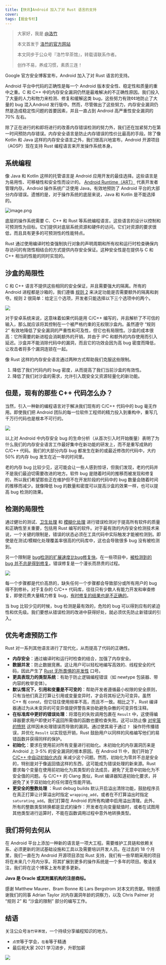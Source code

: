 ```yaml
---
title: [快讯]Android 加入了对 Rust 语言的支持
cover: 
tags: [掘金专栏]
---
```


> 大家好，我是 [@洛竹](https://github.com/youngjuning)
>
> 本文首发于 [洛竹的官方网站](https://youngjuning.js.org/)
>
> 本文同步于公众号『洛竹早茶馆』，转载请联系作者。
>
> 创作不易，养成习惯，素质三连！

Google 官方安全博客宣布，Android 加入了对 Rust 语言的支持。

Android 平台中代码的正确性是每一个 Android 版本安全性、稳定性和质量的重中之重。C 和 C++ 中的内存安全漏洞仍然是最难解决的不正确性原因。我们投入了大量的人力和物力来检测、修复和缓解这类 bug，这些努力有效¢¢地防止了大量的 bug 混入Android 发行版中。然而，尽管做出了这些努力，内存安全漏洞仍然是造成稳定性问题的首要因素，并且一直占到 Android 高严重性安全漏洞的 70% 左右。

除了正在进行的和即将进行的改善内存错误检测的努力外，我们还在加紧努力在第一时间预防内存错误。内存安全语言是防止内存错误的性价比最高的手段。除了像 Kotlin 和 Java 这样的内存安全语言之外，我们很高兴地宣布，Android 开源项目（AOSP）现在支持 Rust 编程语言来开发操作系统本身。

## 系统编程

像 Java 和 Kotlin 这样的托管语言是 Android 应用开发的最佳选择。这些语言是为易用性、可移植性和安全性而设计的。 [Android Runtime（ART）](https://source.android.com/devices/tech/dalvik) 代表开发者管理内存。Android 操作系统广泛使用 Java，有效地预防了 Android 平台的大部分内存错误。遗憾的是，对于操作系统的底层来说，Java 和 Kotlin 是不能选择的。

![image.png](https://p9-juejin.byteimg.com/tos-cn-i-k3u1fbpfcp/0a8c9428059b407d988dba5dec44a55f~tplv-k3u1fbpfcp-watermark.image)

底层的操作系统需要 C、C++ 和 Rust 等系统编程语言。这些语言的设计以控制和可预测性为目标。它们提供对底层系统资源和硬件的访问。它们对资源的要求很低，而且具有更多的可预测性的性能特点。

Rust 通过使用编译时检查强制执行对象的声明周期和所有权和运行时检查确保内存访问的有效性相结合的方式提供内存安全保证。这种安全性是在提供与 C 和 C++ 相当的性能的同时实现的。

## 沙盒的局限性

C 和 C++ 语言不提供这些相同的安全保证，并且需要强大的隔离。所有的 Android 进程都是沙箱的，我们遵循 [规则 2](https://chromium.googlesource.com/chromium/src/+/master/docs/security/rule-of-2.md) 来决定功能是否需要额外的隔离和剥夺。规则 2 很简单：给定三个选项，开发者只能选择以下三个选项中的两个。

![](https://1.bp.blogspot.com/-Tc7pHLunD4w/YGucKTCyjTI/AAAAAAAADqU/XxH7V7cuZk8i3dkNOp_XAclqgWbAFczzQCNcBGAsYHQ/s0/The%2Blimits%2Bof%2Bsandboxing%2Bimage.png)

对于安卓系统来说，这意味着如果代码是用 C/C++ 编写的，并且解析了不可信的输入，那么就应该将其控制在一个被严格约束的无权限沙盒内。虽然遵守 “规则 2” 有效地降低了安全漏洞的严重性和可及性，但它也有局限性。沙盒的成本很高：它所需要的新进程会消耗额外的开销，并由于 IPC 和额外的内存使用而引入延迟。沙盒并不能消除代码中的漏洞，而且它的功效会因为高 bug 密度而降低，让攻击者将多个漏洞连锁在一起。

像 Rust 这样的内存安全语言通过两种方式帮助我们克服这些限制。

1. 降低了我们代码内的 bug 密度，从而提高了我们当前沙盒的有效性。
2. 降低了我们对沙盒的需求，允许引入既安全又资源轻量化的新功能。

## 但是，现有的那些 C++ 代码怎么办？

当然，引入一种新的编程语言对于解决我们现有的 C/C++ 代码中的 bug 毫无作用。即使我们把 Android 团队的每一位软件工程师的精力投入到重构中，重写几千万行代码也是根本不可行的。

![](https://1.bp.blogspot.com/-FLRPgsDD5eg/YGucTKpGaVI/AAAAAAAADqc/iu5rDsjhGX09BNRkZ9HU6KRCLJzo9xZtACNcBGAsYHQ/s0/But%2Bwhat%2Babout%2Ball%2Bthat%2Bexisting%2BC%252B%252B%253F%2Bimage.png)

以上对 Android 中内存安全 bug 的生命分析（从首次引入时开始衡量）表明了为什么我们的内存安全语言工作最好集中在新功能的研发上，而不是重写成熟的 C/C++ 代码。我们的大部分内存 bug 都发生在新的或最近修改的代码中，大约 50% 的内存 bug 发生在近一年的时间里。

老的内存 bug 比较少见，这可能会让一些人感到惊讶，但我们发现，老的代码并不是我们最迫切需要改进的地方。软件 bug 是随着时间的推移而被发现和修复的，所以我们希望那些正在维护但不在开发阶段的代码中的 bug 数量会随着时间的推移而减少。就像降低 bug 的数量和密度可以提高沙盒的效果一样，也可以提高 bug 检测的效果。

## 检测的局限性

通过健壮的测试、[卫生处理](https://github.com/rust-lang/rust/pull/81506) 和 [模糊化处理](https://android-review.googlesource.com/c/platform/build/soong/+/1403607/) 进行错误检测对于提高所有软件的质量和正确性至关重要，包括用 Rust 编写的软件。对于最有效的内存安全检测技术来说，一个关键的限制是，错误的状态必须在工具代码中实际触发才能被检测到。即使是在测试/模糊化处理覆盖率很高的代码库中，这也会导致很多 bug 没有被检测到。

另一个限制是 [bug检测的扩展速度比bug修复快](https://lore.kernel.org/dri-devel/20200710103910.GD1203263@kroah.com/)。在一些项目中，[被检测到的 bug 并不总是得到修复](https://syzkaller.appspot.com/upstream)。错误修复是一个漫长而昂贵的过程。

![](https://1.bp.blogspot.com/-yKA0YZzuTrk/YGucd7kEQWI/AAAAAAAADqk/YdqlspJUtZsJ5P5c6l30mKofi0MrvEmfgCNcBGAsYHQ/s0/Limitations%2Bof%2Bdetection%2Bimage.png)

每一个步骤都是代价高昂的，缺失任何一个步骤都会导致部分或所有用户的 bug 得不到修补。对于复杂的 C/C++ 代码库，往往只有少数人有能力开发和审查修复，即使花费大量精力修复 bug，[有时修复的结果也是不正确的](https://googleprojectzero.blogspot.com/2015/09/stagefrightened.html)。

当 bug 比较少见的时候，bug 检测是最有效的，危险的 bug 可以得到应有的紧迫性和优先级。我们要想从错误检测的改进中获得好处，就必须优先防止新错误的引入。

## 优先考虑预防工作

Rust 对一系列其他语言进行了现代化，从而提高了代码的正确性。

- **内存安全**：通过编译时和运行时检查的结合，加强了内存安全。
- **数据并发**：防止数据竞赛。这让用户可以轻松地编写高效的、线程安全的代码，因此产生了 [Rust 无所畏惧的并发性](https://doc.rust-lang.org/book/ch16-00-concurrency.html) 口号。
- **更具表现力的类型系统**：有助于防止逻辑编程错误（如 newtype 包装器、带内容的枚举变体）。
- **默认情况下，引用和变量是不可变的**：帮助开发者遵循最小权限的安全原则，只有当他们真正打算让引用或变量变异时，才会将其标记为可变异。虽然 C++ 有 const，但它往往使用频率不高，而且不一致。相比之下，Rust 编译器通过为从未变异的可变异值提供警告来协助避免杂散的可变异性注释。
- **在标准库中更好的错误处理**：将潜在的失败调用包裹在 `Result` 中，这使得编译器要求用户即使对不返回所需值的函数也要检查失败。这可以防止像 [对牢笼的愤怒](https://android.googlesource.com/platform/system/core/+/44db990d3a4ce0edbdd16fa7ac20693ef601b723%5E%21/) 这样因未处理错误而导致的漏洞。通过使其易于通过 `? ` 操作符传播错误，并优化 `Result` 以实现低开销，Rust 鼓励用户以同样的风格编写他们的易错函数并获得同样的保护。
- **初始化**：要求在使用前对所有变量进行初始化。未初始化的内存漏洞历来是 Android 上 3-5% 的安全漏洞的根本原因。在 Android 11 中，我们开始了 [C/C++ 中自动初始化内存](https://android.googlesource.com/platform/system/core/+/44db990d3a4ce0edbdd16fa7ac20693ef601b723%5E%21/) 来减少这个问题。然而，初始化为零并不总是安全的，特别是对于像返回值这样的东西，这可能成为错误处理的新来源。Rust 要求每个变量在使用前初始化为其类型的合法成员，避免了无意中初始化为不安全值的问题。与 C/C++ 的 Clang 类似，Rust 编译器知道初始化要求，并避免了关于双初始化的任何潜在性能开销。
- **更安全的整数处理** ：Rust debug builds 默认开启溢出清除功能，鼓励程序员在真正打算让计算溢出时指定 `wrapping_add`，或者在不打算溢出时指定 `saturating_add`。我们打算在 Android 的所有构建中启用溢出清理。此外，所有的整数类型转换都是显式的操作：开发者在向变量赋值时，或者在试图用其他类型进行运算时，不能在函数调用过程中意外地转换类型。

## 我们将何去何从

在 Android 平台上添加一种新的语言是一项大工程。需要维护工具链和依赖关系、必须更新的测试基础设施和工具以及需要培训开发人员。在过去的 18 个月里，我们一直在为 Android 开源项目添加 Rust 支持，我们有一些早期采用的项目将在未来几个月内分享。将其扩展到更多的操作系统是一个多年的项目。敬请关注，我们将在这个博客上发布更多更新。

__Java 是 Oracle 或其附属机构的注册商标。__

感谢 Matthew Maurer、Bram Bonne 和 Lars Bergstrom 对本文的贡献。特别感谢我们的同事 Adrian Taylor 对内存漏洞年龄的洞察力，以及 Chris Palmer 对 “规则 2” 和 “沙盒的限制” 部分的编写工作。

## 结语

关注公众号`洛竹早茶馆`，一个持续分享编程知识的地方。

- `点赞`等于学会，`在看`等于精通
- 最后祝大家 2021 学习进步，升职加薪

![](https://youngjuning.js.org/img/luozhu.png)
